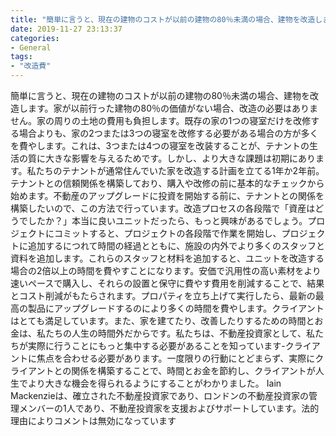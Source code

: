 ```yaml
---
title: "簡単に言うと、現在の建物のコストが以前の建物の80％未満の場合、建物を改造します。"
date: 2019-11-27 23:13:37
categories:
- General
tags:
- "改造費"
---
```


簡単に言うと、現在の建物のコストが以前の建物の80％未満の場合、建物を改造します。家が以前行った建物の80％の価値がない場合、改造の必要はありません。家の周りの土地の費用も負担します。既存の家の1つの寝室だけを改修する場合よりも、家の2つまたは3つの寝室を改修する必要がある場合の方が多くを費やします。これは、3つまたは4つの寝室を改装することが、テナントの生活の質に大きな影響を与えるためです。しかし、より大きな課題は初期にあります。私たちのテナントが通常住んでいた家を改造する計画を立てる1年か2年前。テナントとの信頼関係を構築しており、購入や改修の前に基本的なチェックから始めます。不動産のアップグレードに投資を開始する前に、テナントとの関係を構築したいので、この方法で行っています。改造プロセスの各段階で「資産はどうでしたか？」本当に良いユニットだったら、もっと興味があるでしょう。プロジェクトにコミットすると、プロジェクトの各段階で作業を開始し、プロジェクトに追加するにつれて時間の経過とともに、施設の内外でより多くのスタッフと資料を追加します。これらのスタッフと材料を追加すると、ユニットを改造する場合の2倍以上の時間を費やすことになります。安価で汎用性の高い素材をより速いペースで購入し、それらの設置と保守に費やす費用を削減することで、結果とコスト削減がもたらされます。プロパティを立ち上げて実行したら、最新の最高の製品にアップグレードするのにより多くの時間を費やします。クライアントはとても満足しています。また、家を建てたり、改善したりするための時間とお金は、私たちの人生の時間外だからです。私たちは、不動産投資家として、私たちが実際に行うことにもっと集中する必要があることを知っています-クライアントに焦点を合わせる必要があります。一度限りの行動にとどまらず、実際にクライアントとの関係を構築することで、時間とお金を節約し、クライアントが人生でより大きな機会を得られるようにすることがわかりました。 Iain Mackenzieは、確立された不動産投資家であり、ロンドンの不動産投資家の管理メンバーの1人であり、不動産投資家を支援およびサポートしています。法的理由によりコメントは無効になっています
